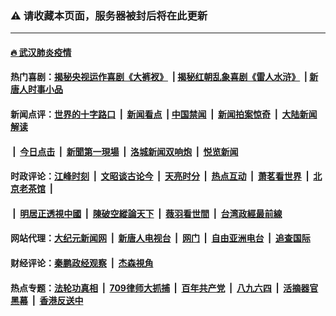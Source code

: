 ### ⚠️ 请收藏本页面，服务器被封后将在此更新

---

#### [🔥 武汉肺炎疫情](http://167.172.9.120:10000/videos/corona/)

#### 热门喜剧：[揭秘央视运作喜剧《大裤衩》](http://167.172.9.120:10000/videos/res/big-shorts/) &nbsp;|&nbsp;[揭秘红朝乱象喜剧《雷人水浒》](http://167.172.9.120:10000/videos/res/OutlawsOfMarsh/) &nbsp;|&nbsp;[新唐人时事小品](http://167.172.9.120:10000/videos/res/comedy/)

#### 新闻点评：[世界的十字路口](http://167.172.9.120/tanghao/) &nbsp;|&nbsp; [新闻看点](http://167.172.9.120/news-insight/) &nbsp;|&nbsp;[中国禁闻](http://167.172.9.120/ntdtv-news/) &nbsp;|&nbsp; [新闻拍案惊奇](http://167.172.9.120/dayu/) &nbsp;|&nbsp; [大陆新闻解读](http://167.172.9.120/ntdtv-comedy/)
####   &nbsp;|&nbsp;  [今日点击](http://167.172.9.120/news-click/)  &nbsp;|&nbsp; [新聞第一現場](http://167.172.9.120/primary-scene/) &nbsp;|&nbsp; [洛城新闻双响炮](http://167.172.9.120/la-news/) &nbsp;|&nbsp; [悦览新闻](http://167.172.9.120/dingyue/)

#### 时政评论：[江峰时刻](http://167.172.9.120/today-in-history/) &nbsp;|&nbsp; [文昭谈古论今](http://167.172.9.120/wenzhao/) &nbsp;|&nbsp; [天亮时分](http://167.172.9.120/tianliang/) &nbsp;|&nbsp; [热点互动](http://167.172.9.120/ntdtv-rdhd/) &nbsp;|&nbsp; [萧茗看世界](http://167.172.9.120/simonegao/) &nbsp;|&nbsp; [北京老茶馆](http://167.172.9.120/teahouse/)  &nbsp;|&nbsp;  
####   &nbsp;|&nbsp;  [明居正透視中國](http://167.172.9.120/decoding-china/)  &nbsp;|&nbsp; [陳破空縱論天下](http://167.172.9.120/pokong/)  &nbsp;|&nbsp; [薇羽看世間](http://167.172.9.120/weiyu/)  &nbsp;|&nbsp; [台湾政經最前線](http://167.172.9.120/taiwan/)   

#### 网站代理：[大纪元新闻网](http://167.172.9.120:10080/gb/) &nbsp;|&nbsp; [新唐人电视台](http://167.172.9.120:8808/gb/) &nbsp;|&nbsp; [网门](http://167.172.9.120:11000/) &nbsp;|&nbsp; [自由亚洲电台](http://167.172.9.120:9800/mandarin/) &nbsp;|&nbsp; [追查国际](http://167.172.9.120:10010/)

#### 财经评论：[秦鹏政经观察](http://167.172.9.120/qinpeng/) &nbsp;|&nbsp; [杰森視角 ](http://167.172.9.120/jason/)

#### 热点专题：[法轮功真相](http://167.172.9.120:10000/videos/truth.html) &nbsp;|&nbsp; [709律师大抓捕](http://167.172.9.120:10000/videos/709/) &nbsp;|&nbsp; [百年共产党](http://167.172.9.120:10000/videos/ccp.html) &nbsp;|&nbsp; [八九六四](http://167.172.9.120:10000/videos/88/)  &nbsp;|&nbsp; [活摘器官黑幕](http://167.172.9.120:10000/videos/res/Organs/)  &nbsp;|&nbsp; [香港反送中](http://167.172.9.120:10000/videos/res/hk/) 

<img src='http://gfw-breaker.win/link5.md' width='0px' height='0px'/>
